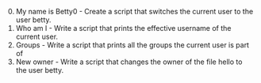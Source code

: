 0. My name is Betty0 - Create a script that switches the current user to the user betty.
1. Who am I - Write a script that prints the effective username of the current user.
2. Groups - Write a script that prints all the groups the current user is part of
3. New owner - Write a script that changes the owner of the file hello to the user betty.
